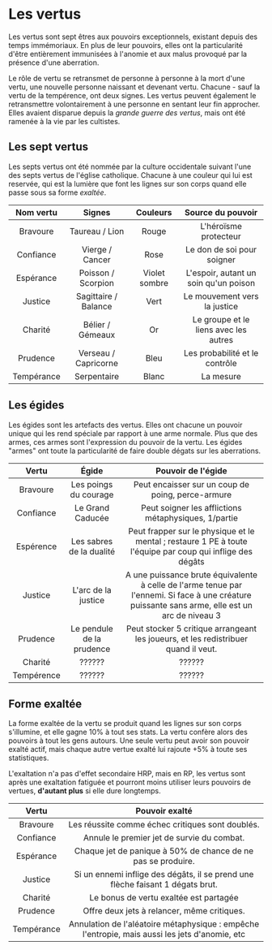 # Les vertus

Les vertus sont sept êtres aux pouvoirs exceptionnels, existant depuis des temps immémoriaux. En plus de leur pouvoirs, elles ont la particularité d'être entièrement immunisées à l'anomie et aux malus provoqué par la présence d'une aberration.

Le rôle de vertu se retransmet de personne à personne à la mort d'une vertu, une nouvelle personne naissant et devenant vertu. Chacune - sauf la vertu de la tempérence, ont deux signes. Les vertus peuvent également le retransmettre volontairement à une personne en sentant leur fin approcher. Elles avaient disparue depuis la *grande guerre des vertus*, mais ont été ramenée à la vie par les cultistes.

## Les sept vertus

Les septs vertus ont été nommée par la culture occidentale suivant l'une des septs vertus de l'église catholique. Chacune à une couleur qui lui est reservée, qui est la lumière que font les lignes sur son corps quand elle passe sous sa forme *exaltée*.

| Nom vertu | Signes | Couleurs | Source du pouvoir |
|:----------:|:------:|:------------:|:------------:|
| Bravoure   | Taureau / Lion | Rouge | L'héroïsme protecteur |
| Confiance  | Vierge / Cancer | Rose | Le don de soi pour soigner |
| Espérance  | Poisson / Scorpion | Violet sombre | L'espoir, autant un soin qu'un poison |
| Justice    | Sagittaire / Balance | Vert | Le mouvement vers la justice |
| Charité    | Bélier / Gémeaux | Or | Le groupe et le liens avec les autres |
| Prudence   | Verseau / Capricorne | Bleu | Les probabilité et le contrôle |
| Tempérance | Serpentaire | Blanc | La mesure |

## Les égides

Les égides sont les artefacts des vertus. Elles ont chacune un pouvoir unique qui les rend spéciale par rapport à une arme normale. Plus que des armes, ces armes sont l'expression du pouvoir de la vertu. Les égides "armes" ont toute la particularité de faire double dégats sur les aberrations.

| Vertu      | Égide | Pouvoir de l'égide |
|:----------:|:-----:|:------------------:|
| Bravoure   | Les poings du courage | Peut encaisser sur un coup de poing, perce-armure |
| Confiance  | Le Grand Caducée | Peut soigner les afflictions métaphysiques, 1/partie |
| Espérence  | Les sabres de la dualité | Peut frapper sur le physique et le mental ; restaure 1 PE à toute l'équipe par coup qui inflige des dégâts |
| Justice    | L'arc de la justice | A une puissance brute équivalente à celle de l'arme tenue par l'ennemi. Si face à une créature puissante sans arme, elle est un arc de niveau 3 |
| Prudence   | Le pendule de la prudence | Peut stocker 5 critique arrangeant les joueurs, et les redistribuer quand il veut. |
| Charité    | ?????? | ?????? |
| Tempérence | ?????? | ?????? |

## Forme exaltée

La forme exaltée de la vertu se produit quand les lignes sur son corps s'illumine, et elle gagne 10% à tout ses stats. La vertu confère alors des pouvoirs à tout les gens autours. Une seule vertu peut avoir son pouvoir exalté actif, mais chaque autre vertue exalté lui rajoute +5% à toute ses statistiques.

L'exaltation n'a pas d'effet secondaire HRP, mais en RP, les vertus sont après une exaltation fatiguée et pourront moins utiliser leurs pouvoirs de vertues, **d'autant plus** si elle dure longtemps.

| Vertu      | Pouvoir exalté |
|:----------:|:--------------:|
| Bravoure   | Les réussite comme échec critiques sont doublés. |
| Confiance  | Annule le premier jet de survie du combat. |
| Espérance  | Chaque jet de panique à 50% de chance de ne pas se produire. |
| Justice    | Si un ennemi inflige des dégâts, il se prend une flèche faisant 1 dégats brut. |
| Charité    | Le bonus de vertu exaltée est partagée |
| Prudence   | Offre deux jets à relancer, même critiques. |
| Tempérance | Annulation de l'aléatoire métaphysique : empêche l'entropie, mais aussi les jets d'anomie, etc |
